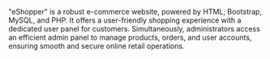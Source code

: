 "eShopper" is a robust e-commerce website, powered by HTML, Bootstrap, MySQL, and PHP. It offers a user-friendly shopping experience with a dedicated user panel for customers. Simultaneously, administrators access an efficient admin panel to manage products, orders, and user accounts, ensuring smooth and secure online retail operations.
